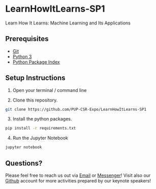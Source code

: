 # LearnHowItLearns-SP1
Learn How It Learns: Machine Learning and Its Applications

## Prerequisites
  - [Git]
  - [Python 3]
  - [Python Package Index]
  
  
## Setup Instructions
  1. Open your terminal / command line
  
  2. Clone this repository.
  ```sh
  git clone https://github.com/PUP-CSR-Expo/LearnHowItLearns-SP1
  ```
  
  3. Install the python packages.
  ```sh
  pip install -r requirements.txt
  ```
  
  4. Run the Jupyter Notebook
  ```sh
  jupyter notebook
  ```

## Questions?
  Please feel free to reach us out via [Email] or [Messenger]!
  Visit also our [Github] account for more activities prepared by our keynote speakers!

  [Git]: <https://git-scm.com/download>
  [Python 3]: <https://www.python.org/ftp/python/3.6.4/python-3.6.4.exe>
  [Python Package Index]: <https://pip.pypa.io/en/stable/installing/>

  [Github]: <https://github.com/PUP-CSR-Expo>
  [Messenger]: <https://www.messenger.com/t/pupcsrexpo>
  [Email]: <mailto:pup.csrexpo@gmail.com>
  
